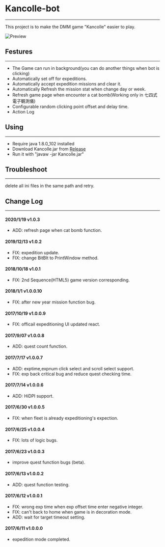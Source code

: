 # Kancolle-bot
---
This project is to make the DMM game "Kancolle" easier to play.

![Preview](https://i.imgur.com/NNhDug9.png)

## Festures
---
* The Game can run in background(you can do another things when bot is clicking)
* Automatically set off for expeditions.
* Automatically accept expedition missions and clear it.
* Automatically Refresh the mission stat when change day or week.
* Refresh game page when encounter a cat bomb(Working only in 七四式電子観測儀)
* Configurable random clicking point offset and delay time.
* Action Log

## Using
---
* Require java 1.8.0_102 installed
* Download Kancolle.jar from [Release]()
* Run it with "javaw -jar Kancolle.jar"

## Troubleshoot
---
delete all ini files in the same path and retry.

## Change Log
---
#### 2020/1/19 v1.0.3 
* ADD: refresh page when cat bomb function.
#### 2019/12/13 v1.0.2 
* FIX: expedition update. 
* FIX: change BitBlt to PrintWindow method.
#### 2018/10/18 v1.0.1 
* FIX: 2nd Sequence(HTML5) game version corresponding.
#### 2018/1/1 v1.0.0.10 
* FIX: after new year mission function bug.
#### 2017/10/19 v1.0.0.9 
* FIX: officail expeditioning UI updated react.
#### 2017/9/07 v1.0.0.8 
* ADD: quest count function.
#### 2017/7/17 v1.0.0.7 
* ADD: exptime,expnum click select and scroll select support.
* FIX: exp back critical bug and reduce quest checking time.
#### 2017/7/14 v1.0.0.6 
* ADD: HiDPI support.
#### 2017/6/30 v1.0.0.5 
* FIX: when fleet is already expeditioning's expection.
#### 2017/6/25 v1.0.0.4 
* FIX: lots of logic bugs.
#### 2017/6/23 v1.0.0.3 
* improve quest function bugs (beta).
#### 2017/6/13 v1.0.0.2 
* ADD: quest function testing.
#### 2017/6/12 v1.0.0.1 
* FIX: wrong exp time when exp offset time enter negative integer.
* FIX: can't back to home when game is in decoration mode.
* ADD: wait for target timeout setting.
#### 2017/6/11 v1.0.0.0 
* expedition mode completed.











